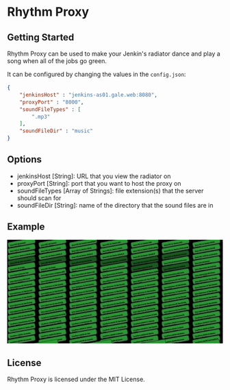 # Rhythm Proxy

## Getting Started

Rhythm Proxy can be used to make your Jenkin's radiator dance and play a song when all of the jobs go green.

It can be configured by changing the values in the `config.json`:

```json
{
    "jenkinsHost" : "jenkins-as01.gale.web:8080",
    "proxyPort" : "8000",
    "soundFileTypes" : [
        ".mp3"
    ],
    "soundFileDir" : "music"
}
```

## Options

- jenkinsHost [String]: URL that you view the radiator on
- proxyPort [String]: port that you want to host the proxy on
- soundFileTypes [Array of Strings]: file extension(s) that the server should scan for
- soundFileDir [String]: name of the directory that the sound files are in

## Example

![](sample.gif)

## License

Rhythm Proxy is licensed under the MIT License.

